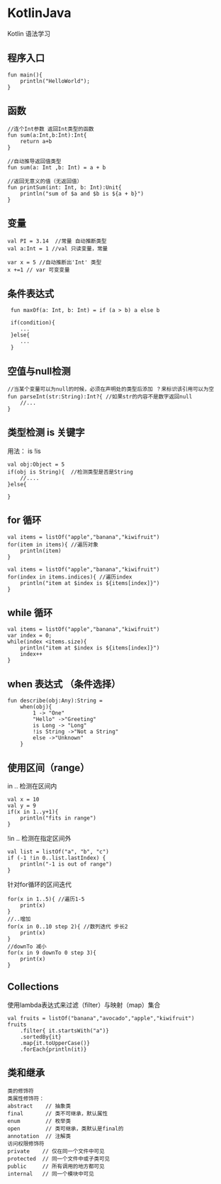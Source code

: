 # KotlinJava
Kotlin 语法学习
## 程序入口
```
fun main(){
    println("HelloWorld");
}
```
## 函数
```
//连个Int参数 返回Int类型的函数
fun sum(a:Int,b:Int):Int{
    return a+b
}
```
```
//自动推导返回值类型
fun sum(a: Int ,b: Int) = a + b
```
```
//返回无意义的值（无返回值）
fun printSum(int: Int, b: Int):Unit{
    println("sum of $a and $b is ${a + b}")
}
```
## 变量
```
val PI = 3.14  //常量 自动推断类型
val a:Int = 1 //val 只读变量，常量

var x = 5 //自动推断出'Int' 类型
x +=1 // var 可变变量
```
## 条件表达式
```
 fun maxOf(a: Int, b: Int) = if (a > b) a else b
 
 if(condition){
    ...
 }else{
    ...
 }
```
## 空值与null检测
```
//当某个变量可以为null的时候，必须在声明处的类型后添加 ？来标识该引用可以为空 
fun parseInt(str:String):Int?{ //如果str的内容不是数字返回null
    //...
}
```
## 类型检测 is 关键字
用法： is  !is  
```
val obj:Object = 5
if(obj is String){  //检测类型是否是String
    //....
}else{
    
}
```
## for 循环
```
val items = listOf("apple","banana","kiwifruit")
for(item in items){ //遍历对象
    println(item)
}
```
```
val items = listOf("apple","banana","kiwifruit")
for(index in items.indices){ //遍历index
    println("item at $index is ${items[index]}")
}
```

## while 循环
```
val items = listOf("apple","banana","kiwifruit")
var index = 0;
while(index <items.size){
    println("item at $index is ${items[index]}")
    index++
}
```
## when 表达式 （条件选择）
```
fun describe(obj:Any):String = 
    when(obj){
        1 -> "One"
        "Hello" ->"Greeting"
        is Long -> "Long"
        !is String ->"Not a String"
        else ->"Unknown"
    }
```
## 使用区间（range）
in .. 检测在区间内  
```
val x = 10
val y = 9
if(x in 1..y+1){
    println("fits in range")
}
```
!in .. 检测在指定区间外 
```
val list = listOf("a", "b", "c")
if (-1 !in 0..list.lastIndex) {
    println("-1 is out of range")
}
```
针对for循环的区间迭代
```
for(x in 1..5){ //遍历1-5
    print(x)
}
//..增加
for(x in 0..10 step 2){ //数列迭代 步长2
    print(x)
}
//downTo 减小
for(x in 9 downTo 0 step 3){
    print(x)
}

```
## Collections 
使用lambda表达式来过滤（filter）与映射（map）集合  
```
val fruits = listOf("banana","avocado","apple","kiwifruit")
fruits
    .filter{ it.startsWith("a")}
    .sortedBy{it}
    .map{it.toUpperCase()}
    .forEach{println(it)}
```
## 类和继承
```
类的修饰符
类属性修饰符：
abstract    // 抽象类  
final       // 类不可继承，默认属性
enum        // 枚举类
open        // 类可继承，类默认是final的
annotation  // 注解类
访问权限修饰符
private    // 仅在同一个文件中可见
protected  // 同一个文件中或子类可见
public     // 所有调用的地方都可见
internal   // 同一个模块中可见
```
